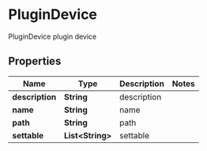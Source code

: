 

# PluginDevice

PluginDevice plugin device
## Properties

Name | Type | Description | Notes
------------ | ------------- | ------------- | -------------
**description** | **String** | description | 
**name** | **String** | name | 
**path** | **String** | path | 
**settable** | **List&lt;String&gt;** | settable | 



